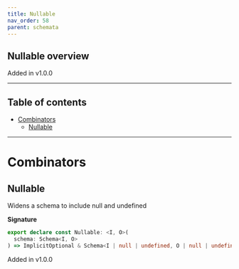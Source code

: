```yaml
---
title: Nullable
nav_order: 58
parent: schemata
---
```


## Nullable overview

Added in v1.0.0

---

<h2 class="text-delta">Table of contents</h2>

- [Combinators](#combinators)
  - [Nullable](#nullable)

---

# Combinators

## Nullable

Widens a schema to include null and undefined

**Signature**

```ts
export declare const Nullable: <I, O>(
  schema: Schema<I, O>
) => ImplicitOptional & Schema<I | null | undefined, O | null | undefined>
```

Added in v1.0.0
